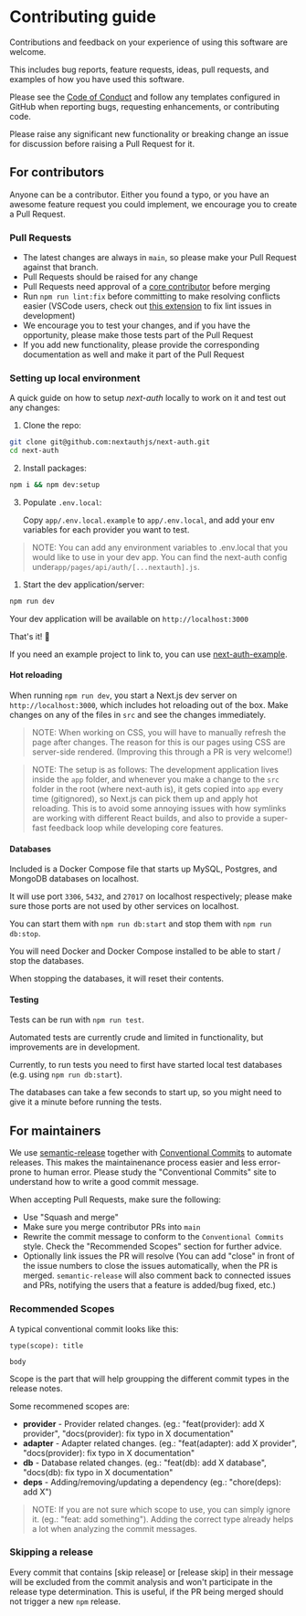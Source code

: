 # Contributing guide

Contributions and feedback on your experience of using this software are welcome.

This includes bug reports, feature requests, ideas, pull requests, and examples of how you have used this software.

Please see the [Code of Conduct](CODE_OF_CONDUCT.md) and follow any templates configured in GitHub when reporting bugs, requesting enhancements, or contributing code.

Please raise any significant new functionality or breaking change an issue for discussion before raising a Pull Request for it.

## For contributors

Anyone can be a contributor. Either you found a typo, or you have an awesome feature request you could implement, we encourage you to create a Pull Request.
### Pull Requests

* The latest changes are always in `main`, so please make your Pull Request against that branch.
* Pull Requests should be raised for any change
* Pull Requests need approval of a [core contributor](https://next-auth.js.org/contributors#core-team) before merging
* Run `npm run lint:fix` before committing to make resolving conflicts easier (VSCode users, check out [this extension](https://marketplace.visualstudio.com/items?itemName=chenxsan.vscode-standardjs) to fix lint issues in development)
* We encourage you to test your changes, and if you have the opportunity, please make those tests part of the Pull Request
* If you add new functionality, please provide the corresponding documentation as well and make it part of the Pull Request

### Setting up local environment

A quick guide on how to setup *next-auth* locally to work on it and test out any changes:

1. Clone the repo:
```sh
git clone git@github.com:nextauthjs/next-auth.git
cd next-auth
```

2. Install packages:
```sh
npm i && npm dev:setup
```

3. Populate `.env.local`:
   
    Copy `app/.env.local.example` to `app/.env.local`, and add your env variables for each provider you want to test.

> NOTE: You can add any environment variables to .env.local that you would like to use in your dev app.
> You can find the next-auth config under`app/pages/api/auth/[...nextauth].js`.

1. Start the dev application/server:
```sh
npm run dev
```

Your dev application will be available on ```http://localhost:3000```

That's it! 🎉

If you need an example project to link to, you can use [next-auth-example](https://github.com/iaincollins/next-auth-example).

#### Hot reloading

When running `npm run dev`, you start a Next.js dev server on `http://localhost:3000`, which includes hot reloading out of the box. Make changes on any of the files in `src` and see the changes immediately.

> NOTE: When working on CSS, you will have to manually refresh the page after changes. The reason for this is our pages using CSS are server-side rendered. (Improving this through a PR is very welcome!)

> NOTE: The setup is as follows: The development application lives inside the `app` folder, and whenever you make a change to the `src` folder in the root (where next-auth is), it gets copied into `app` every time (gitignored), so Next.js can pick them up and apply hot reloading. This is to avoid some annoying issues with how symlinks are working with different React builds, and also to provide a super-fast feedback loop while developing core features.

#### Databases

Included is a Docker Compose file that starts up MySQL, Postgres, and MongoDB databases on localhost.

It will use port `3306`, `5432`, and `27017` on localhost respectively; please make sure those ports are not used by other services on localhost.

You can start them with `npm run db:start` and stop them with `npm run db:stop`.

You will need Docker and Docker Compose installed to be able to start / stop the databases.

When stopping the databases, it will reset their contents.

#### Testing

Tests can be run with `npm run test`.

Automated tests are currently crude and limited in functionality, but improvements are in development.

Currently, to run tests you need to first have started local test databases (e.g. using `npm run db:start`).

The databases can take a few seconds to start up, so you might need to give it a minute before running the tests.

## For maintainers

We use [semantic-release](https://github.com/semantic-release/semantic-release) together with [Conventional Commits](https://www.conventionalcommits.org/en/v1.0.0) to automate releases. This makes the maintainenance process easier and less error-prone to human error. Please study the "Conventional Commits" site to understand how to write a good commit message.

When accepting Pull Requests, make sure the following:

* Use "Squash and merge"
* Make sure you merge contributor PRs into `main`
* Rewrite the commit message to conform to the `Conventional Commits` style. Check the "Recommended Scopes" section for further advice.
* Optionally link issues the PR will resolve (You can add "close" in front of the issue numbers to close the issues automatically, when the PR is merged. `semantic-release` will also comment back to connected issues and PRs, notifying the users that a feature is added/bug fixed, etc.)

### Recommended Scopes

A typical conventional commit looks like this:
```
type(scope): title

body
```

Scope is the part that will help groupping the different commit types in the release notes.

Some recommened scopes are:

- **provider** - Provider related changes. (eg.: "feat(provider): add X provider", "docs(provider): fix typo in X documentation"
- **adapter** - Adapter related changes. (eg.: "feat(adapter): add X provider", "docs(provider): fix typo in X documentation"
- **db** - Database related changes. (eg.: "feat(db): add X database", "docs(db): fix typo in X documentation"
- **deps** - Adding/removing/updating a dependency (eg.: "chore(deps): add X")
  
> NOTE: If you are not sure which scope to use, you can simply ignore it. (eg.: "feat: add something"). Adding the correct type already helps a lot when analyzing the commit messages.


### Skipping a release

Every commit that contains [skip release] or [release skip] in their message will be excluded from the commit analysis and won't participate in the release type determination. This is useful, if the PR being merged should not trigger a new `npm` release.
